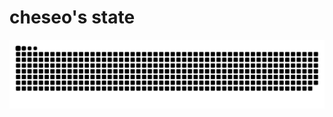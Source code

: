 # cheseo's state

<picture>
  <source
    media="(prefers-color-scheme: dark)"
    srcset="https://raw.githubusercontent.com/42-save-cadet/save-ur-day/output/github-contribution-grid-snake-dark.svg"
  />
  <source
    media="(prefers-color-scheme: light)"
    srcset="https://raw.githubusercontent.com/42-save-cadet/save-ur-day/output/github-contribution-grid-snake.svg"
  />
  <img
    alt="github contribution grid snake animation"
    src="https://raw.githubusercontent.com/42-save-cadet/save-ur-day/output/github-contribution-grid-snake.svg"
  />
</picture>


